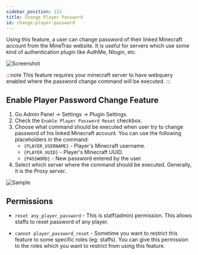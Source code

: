 ```yaml
---
sidebar_position: 112
title: Change Player Password
id: change-player-password
---
```


Using this feature, a user can change password of their linked Minecraft account from the MineTrax website. It is useful for servers which use some kind of authentication plugin like AuthMe, Nlogin, etc.

![Screenshot](https://i.imgur.com/Kdupt08.png)

:::note
This feature requires your minecraft server to have webquery enabled where the password change command will be executed.
:::

## Enable Player Password Change Feature

1. Go Admin Panel -> Settings -> Plugin Settings.
2. Check the `Enable Player Password Reset` checkbox.
3. Choose what command should be executed when user try to change password of his linked Minecraft account. You can use the following placeholders in the command:
   - `{PLAYER_USERNAME}` - Player's Minecraft username.
   - `{PLAYER_UUID}` - Player's Minecraft UUID.
   - `{PASSWORD}` - New password entered by the user.
4. Select which server where the command should be executed. Generally, it is the Proxy server.

![Sample](https://i.imgur.com/eCtYNAv.png)

## Permissions

- `reset any_player_password` - This is staff(admin) permission. This allows staffs to reset password of any player.

- `cannot player_password_reset` - Sometime you want to restrict this feature to some specific roles (eg: staffs). You can give this permission to the roles which you want to restrict from using this feature.
